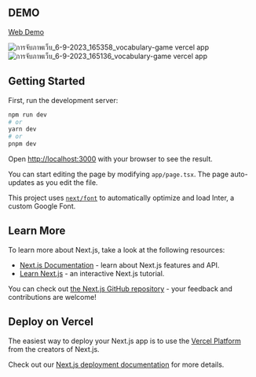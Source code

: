 ## DEMO
[Web Demo](https://vocabulary-game.vercel.app/)

![การจับภาพเว็บ_6-9-2023_165358_vocabulary-game vercel app](https://github.com/Jesdakorns/VocabularyGame/assets/52199797/ab6e9447-cbb4-487e-b548-615d8778a35e)
![การจับภาพเว็บ_6-9-2023_165136_vocabulary-game vercel app](https://github.com/Jesdakorns/VocabularyGame/assets/52199797/cc04e49a-8b6c-46dc-b3ae-e559180aec09)



## Getting Started

First, run the development server:

```bash
npm run dev
# or
yarn dev
# or
pnpm dev
```

Open [http://localhost:3000](http://localhost:3000) with your browser to see the result.

You can start editing the page by modifying `app/page.tsx`. The page auto-updates as you edit the file.

This project uses [`next/font`](https://nextjs.org/docs/basic-features/font-optimization) to automatically optimize and load Inter, a custom Google Font.

## Learn More

To learn more about Next.js, take a look at the following resources:

- [Next.js Documentation](https://nextjs.org/docs) - learn about Next.js features and API.
- [Learn Next.js](https://nextjs.org/learn) - an interactive Next.js tutorial.

You can check out [the Next.js GitHub repository](https://github.com/vercel/next.js/) - your feedback and contributions are welcome!

## Deploy on Vercel

The easiest way to deploy your Next.js app is to use the [Vercel Platform](https://vercel.com/new?utm_medium=default-template&filter=next.js&utm_source=create-next-app&utm_campaign=create-next-app-readme) from the creators of Next.js.

Check out our [Next.js deployment documentation](https://nextjs.org/docs/deployment) for more details.
